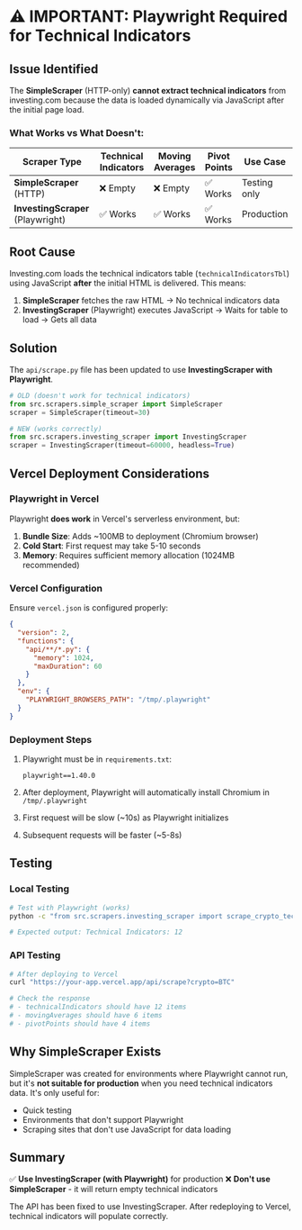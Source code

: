 # ⚠️ IMPORTANT: Playwright Required for Technical Indicators

## Issue Identified

The **SimpleScraper** (HTTP-only) **cannot extract technical indicators** from investing.com because the data is loaded dynamically via JavaScript after the initial page load.

### What Works vs What Doesn't:

| Scraper Type | Technical Indicators | Moving Averages | Pivot Points | Use Case |
|--------------|---------------------|-----------------|--------------|----------|
| **SimpleScraper** (HTTP) | ❌ Empty | ❌ Empty | ✅ Works | Testing only |
| **InvestingScraper** (Playwright) | ✅ Works | ✅ Works | ✅ Works | Production |

## Root Cause

Investing.com loads the technical indicators table (`technicalIndicatorsTbl`) using JavaScript **after** the initial HTML is delivered. This means:

1. **SimpleScraper** fetches the raw HTML → No technical indicators data
2. **InvestingScraper** (Playwright) executes JavaScript → Waits for table to load → Gets all data

## Solution

The `api/scrape.py` file has been updated to use **InvestingScraper with Playwright**.

```python
# OLD (doesn't work for technical indicators)
from src.scrapers.simple_scraper import SimpleScraper
scraper = SimpleScraper(timeout=30)

# NEW (works correctly)
from src.scrapers.investing_scraper import InvestingScraper
scraper = InvestingScraper(timeout=60000, headless=True)
```

## Vercel Deployment Considerations

### Playwright in Vercel

Playwright **does work** in Vercel's serverless environment, but:

1. **Bundle Size**: Adds ~100MB to deployment (Chromium browser)
2. **Cold Start**: First request may take 5-10 seconds
3. **Memory**: Requires sufficient memory allocation (1024MB recommended)

### Vercel Configuration

Ensure `vercel.json` is configured properly:

```json
{
  "version": 2,
  "functions": {
    "api/**/*.py": {
      "memory": 1024,
      "maxDuration": 60
    }
  },
  "env": {
    "PLAYWRIGHT_BROWSERS_PATH": "/tmp/.playwright"
  }
}
```

### Deployment Steps

1. Playwright must be in `requirements.txt`:
   ```
   playwright==1.40.0
   ```

2. After deployment, Playwright will automatically install Chromium in `/tmp/.playwright`

3. First request will be slow (~10s) as Playwright initializes

4. Subsequent requests will be faster (~5-8s)

## Testing

### Local Testing

```bash
# Test with Playwright (works)
python -c "from src.scrapers.investing_scraper import scrape_crypto_technical; result = scrape_crypto_technical(crypto='BTC'); print(f'Technical Indicators: {len(result[\"parsed\"][\"technicalIndicators\"])}')"

# Expected output: Technical Indicators: 12
```

### API Testing

```bash
# After deploying to Vercel
curl "https://your-app.vercel.app/api/scrape?crypto=BTC"

# Check the response
# - technicalIndicators should have 12 items
# - movingAverages should have 6 items
# - pivotPoints should have 4 items
```

## Why SimpleScraper Exists

SimpleScraper was created for environments where Playwright cannot run, but it's **not suitable for production** when you need technical indicators data. It's only useful for:

- Quick testing
- Environments that don't support Playwright
- Scraping sites that don't use JavaScript for data loading

## Summary

✅ **Use InvestingScraper (with Playwright)** for production
❌ **Don't use SimpleScraper** - it will return empty technical indicators

The API has been fixed to use InvestingScraper. After redeploying to Vercel, technical indicators will populate correctly.
